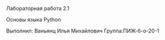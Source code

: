 Лабораторная работа 2.1

Основы языка Python

Выполнил:
Ваньянц Илья Михайлович
Группа:ПИЖ-б-о-20-1
